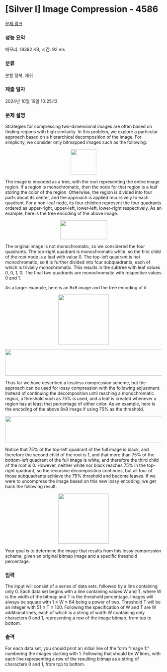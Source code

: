 # [Silver I] Image Compression - 4586 

[문제 링크](https://www.acmicpc.net/problem/4586) 

### 성능 요약

메모리: 18392 KB, 시간: 92 ms

### 분류

분할 정복, 재귀

### 제출 일자

2024년 10월 19일 10:25:13

### 문제 설명

<p>Strategies for compressing two-dimensional images are often based on finding regions with high similarity. In this problem, we explore a particular approach based on a hierarchical decomposition of the image. For simplicity, we consider only bitmapped images such as the following:</p>

<p style="text-align:center"><img alt="" src="https://www.acmicpc.net/upload/images2/sample0.png" style="height:82px; width:82px"></p>

<p>The image is encoded as a tree, with the root representing the entire image region. If a region is monochromatic, then the node for that region is a leaf storing the color of the region. Otherwise, the region is divided into four parts about its center, and the approach is applied recursively to each quadrant. For a non-leaf node, its four children represent the four quadrants ordered as upper-right, upper-left, lower-left, lower-right respectively. As an example, here is the tree encoding of the above image.</p>

<p style="text-align:center"><img alt="" src="https://www.acmicpc.net/upload/images2/tree0.png" style="height:61px; width:151px"></p>

<p>The original image is not monochromatic, so we considered the four quadrants. The top-right quadrant is monochromatic white, so the first child of the root node is a leaf with value 0. The top-left quadrant is not monochromatic, so it is further divided into four subquadrants, each of which is trivially monochromatic. This results in the subtree with leaf values 0, 0, 1, 0. The final two quadrants are monochromatic with respective values 0 and 1.</p>

<p>As a larger example, here is an 8x8 image and the tree encoding of it.</p>

<p style="text-align:center"><img alt="" src="https://www.acmicpc.net/upload/images2/sample1.png" style="height:162px; width:162px"></p>

<p style="text-align:center"><img alt="" src="https://www.acmicpc.net/upload/images2/tree1.png" style="height:85px; width:580px"></p>

<p>Thus far we have described a lossless compression scheme, but the approach can be used for lossy compression with the following adjustment. Instead of continuing the decomposition until reaching a monochromatic region, a threshold such as 75% is used, and a leaf is created whenever a region has at least that percentage of either color. As an example, here is the encoding of the above 8x8 image if using 75% as the threshold.</p>

<p style="text-align:center"><img alt="" src="https://www.acmicpc.net/upload/images2/tree2.png" style="height:85px; width:526px"></p>

<p>Notice that 75% of the top-left quadrant of the full image is black, and therefore the second child of the root is 1, and that more than 75% of the bottom-left quadrant of the full image is white, and therefore the third child of the root is 0. However, neither white nor black reaches 75% in the top-right quadrant, so the recursive decomposition continues, but all four of those subquadrants achieve the 75% threshold and become leaves. If we were to uncompress the image based on this new lossy encoding, we get back the following result.</p>

<p style="text-align:center"><img alt="" src="https://www.acmicpc.net/upload/images2/sample2.png" style="height:162px; width:162px"></p>

<p>Your goal is to determine the image that results from this lossy compression scheme, given an original bitmap image and a specific threshold percentage.</p>

### 입력 

 <p>The input will consist of a series of data sets, followed by a line containing only 0. Each data set begins with a line containing values W and T, where W is the width of the bitmap and T is the threshold percentage. Images will always be square with 1 ≤ W ≤ 64 being a power of two. Threshold T will be an integer with 51 ≤ T ≤ 100. Following the specification of W and T are W additional lines, each of which is a string of width W containing only characters 0 and 1, representing a row of the image bitmap, from top to bottom.</p>

### 출력 

 <p>For each data set, you should print an initial line of the form "Image 1:" numbering the images starting with 1. Following that should be W lines, with each line representing a row of the resulting bitmap as a string of characters 0 and 1, from top to bottom.</p>

